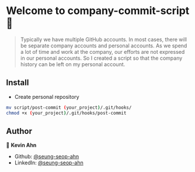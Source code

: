 # Welcome to company-commit-script 👋

> Typically we have multiple GitHub accounts. In most cases, there will be separate company accounts and personal accounts. As we spend a lot of time and work at the company, our efforts are not expressed in our personal accounts. So I created a script so that the company history can be left on my personal account.

## Install

- Create personal repository

```sh
mv script/post-commit (your_project)/.git/hooks/
chmod +x (your_project)/.git/hooks/post-commit
```

## Author

👤 **Kevin Ahn**

* Github: [@seung-seop-ahn](https://github.com/seung-seop-ahn)
* LinkedIn: [@seung-seop-ahn](https://linkedin.com/in/seung-seop-ahn)